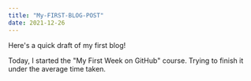 ```yaml
---
title: "My-FIRST-BLOG-POST"
date: 2021-12-26
---
```


Here's a quick draft of my first blog!

Today, I started the "My First Week on GitHub" course. Trying to finish it under the average time taken.
